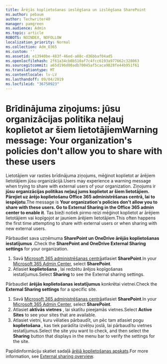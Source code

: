 ```yaml
---
title: Ārējās koplietošanas ieslēgšana un izslēgšana SharePoint
ms.author: pebaum
author: Techwriter40
manager: pamgreen
ms.audience: Admin
ms.topic: article
ROBOTS: NOINDEX, NOFOLLOW
localization_priority: Normal
ms.collection: Adm_O365
ms.custom: ''
ms.assetid: e13940be-483f-46ed-a88c-d36bbaf04ad5
ms.openlocfilehash: 2f61a34cb0b510af7c4fcc6193a977662c328063
ms.sourcegitcommit: a65d196d00adb70045af5caca9828fe44b951f61
ms.translationtype: MT
ms.contentlocale: lv-LV
ms.lasthandoff: 09/04/2019
ms.locfileid: "36750923"
---
```

# <a name="warning-message-your-organizations-policies-dont-allow-you-to-share-with-these-users"></a><span data-ttu-id="da4f3-102">Brīdinājuma ziņojums: jūsu organizācijas politika neļauj koplietot ar šiem lietotājiem</span><span class="sxs-lookup"><span data-stu-id="da4f3-102">Warning message: Your organization's policies don't allow you to share with these users</span></span>

<span data-ttu-id="da4f3-103">Lietotājiem var rasties brīdinājuma ziņojums, mēģinot koplietot ar ārējiem lietotājiem jūsu organizācijā.</span><span class="sxs-lookup"><span data-stu-id="da4f3-103">Users may experience a warning message when trying to share with external users of your organization.</span></span> <span data-ttu-id="da4f3-104">Ziņojums ir **jūsu organizācijas politikas neļauj jums koplietot ar šiem lietotājiem. Pārejiet uz ārējo koplietošanu Office 365 administrēšanas centrā, lai to iespējotu**.</span><span class="sxs-lookup"><span data-stu-id="da4f3-104">The message is **Your organization's policies don't allow you to share with these users. Go to External Sharing in the Office 365 admin center to enable it**.</span></span> <span data-ttu-id="da4f3-105">Tas bieži notiek pirmo reizi mēģinot koplietot ar ārējiem lietotājiem vai kopīgojot ar jauniem ārējiem lietotājiem.</span><span class="sxs-lookup"><span data-stu-id="da4f3-105">This often happens the first time attempting to share with external users or when sharing with new external users.</span></span>

<span data-ttu-id="da4f3-106">Pārbaudiet sava uzņēmuma **SharePoint un OneDrive ārējās koplietošanas iestatījumus** .</span><span class="sxs-lookup"><span data-stu-id="da4f3-106">Check the **SharePoint and OneDrive External Sharing settings** for your organization.</span></span>

1. <span data-ttu-id="da4f3-107">Savā [Microsoft 365 administrēšanas centrā](https://admin.microsoft.com/AdminPortal/Home#/homepage">https://admin.microsoft.com/)atlasiet **SharePoint**.</span><span class="sxs-lookup"><span data-stu-id="da4f3-107">In your [Microsoft 365 Admin Center](https://admin.microsoft.com/AdminPortal/Home#/homepage">https://admin.microsoft.com/), select **SharePoint**.</span></span>
3. <span data-ttu-id="da4f3-108">Atlasiet **koplietošana** , lai redzētu ārējos kopīgošanas iestatījumus.</span><span class="sxs-lookup"><span data-stu-id="da4f3-108">Select **Sharing** to see the External sharing settings.</span></span>

<span data-ttu-id="da4f3-109">Pārbaudiet **ārējās koplietošanas iestatījumus** konkrētai vietnei.</span><span class="sxs-lookup"><span data-stu-id="da4f3-109">Check the **External Sharing settings** for a specific site.</span></span>

1. <span data-ttu-id="da4f3-110">Savā [Microsoft 365 administrēšanas centrā](https://admin.microsoft.com/AdminPortal/Home#/homepage">https://admin.microsoft.com/)atlasiet **SharePoint**.</span><span class="sxs-lookup"><span data-stu-id="da4f3-110">In your [Microsoft 365 Admin Center](https://admin.microsoft.com/AdminPortal/Home#/homepage">https://admin.microsoft.com/), select **SharePoint**.</span></span>
2. <span data-ttu-id="da4f3-111">Atlasiet **aktīvās vietnes** , lai skatītu pieejamās vietnes.</span><span class="sxs-lookup"><span data-stu-id="da4f3-111">Select **Active Sites** to see your sites that are available.</span></span>
3. <span data-ttu-id="da4f3-112">Atlasiet vietni, kuru vēlaties pārbaudīt, un pēc tam atlasiet pogu **koplietošana** , kas tiek parādīta izvēlņu joslā, lai pārbaudītu vietnes iestatījumus.</span><span class="sxs-lookup"><span data-stu-id="da4f3-112">Select the site you want to check, and then select the **Sharing** button that displays in the menu bar to verify the settings for the site.</span></span>

<span data-ttu-id="da4f3-113">Papildinformāciju skatiet sadaļā [ārējā koplietošanas apskats](https://docs.microsoft.com/sharepoint/external-sharing-overview).</span><span class="sxs-lookup"><span data-stu-id="da4f3-113">For more information, see [External sharing overview](https://docs.microsoft.com/sharepoint/external-sharing-overview).</span></span>